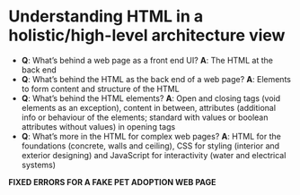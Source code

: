 # Understanding HTML in a holistic/high-level architecture view

- **Q**: What’s behind a web page as a front end UI? **A**: The HTML at the back end
- **Q**: What’s behind the HTML as the back end of a web page? **A**: Elements to form content and structure of the HTML
- **Q**: What’s behind the HTML elements? **A**: Open and closing tags (void elements as an exception), content in between, attributes (additional info or behaviour of the elements; standard with values or boolean attributes without values) in opening tags
- **Q**: What’s more in the HTML for complex web pages? **A**: HTML for the foundations (concrete, walls and ceiling), CSS for styling (interior and exterior designing) and JavaScript for interactivity (water and electrical systems)

**FIXED ERRORS FOR A FAKE PET ADOPTION WEB PAGE**
